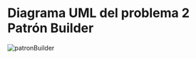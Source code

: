 # Diagrama UML del problema 2 Patrón Builder

![patronBuilder](https://github.com/andherrera/tarea_patrones/assets/21274008/c484e12b-562e-493c-8705-54d6475833db)
